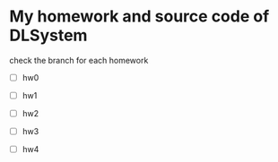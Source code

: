 # My homework and source code of DLSystem

check the branch for each homework


- [ ] hw0

- [ ] hw1

- [ ] hw2

- [ ] hw3

- [ ] hw4
